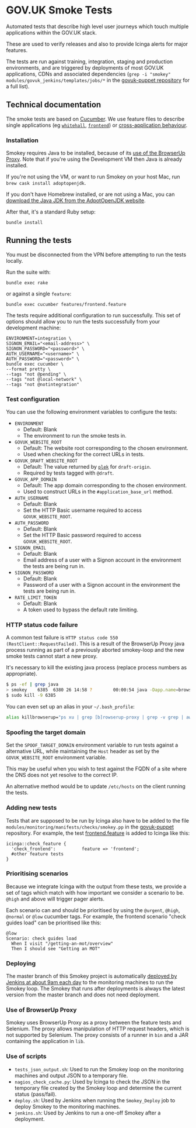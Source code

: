 # GOV.UK Smoke Tests

Automated tests that describe high level user journeys which touch multiple
applications within the GOV.UK stack.

These are used to verify releases and also to provide Icinga alerts for major
features.

The tests are run against training, integration, staging and production environments, and are triggered by deployments of most GOV.UK applications, CDNs and associated dependencies (`grep -i "smokey" modules/govuk_jenkins/templates/jobs/*` in the [govuk-puppet repository](https://github.com/alphagov/govuk-puppet) for a full list).

## Technical documentation

The smoke tests are based on [Cucumber](https://cucumber.io/). We use feature
files to describe single applications (eg
[`whitehall`](https://github.com/alphagov/whitehall),
[`frontend`](https://github.com/alphagov/frontend)) or [cross-application behaviour](features/gov_uk.feature).

### Installation

Smokey requires Java to be installed, because of its [use of the BrowserUp Proxy](#use-of-browserup-proxy). Note that if you're using the Development VM then Java is already installed.

If you're not using the VM, or want to run Smokey on your host Mac, run `brew cask install adoptopenjdk`.

If you don't have Homebrew installed, or are not using a Mac, you can [download the Java JDK from the AdpotOpenJDK website](https://adoptopenjdk.net/).

After that, it's a standard Ruby setup:

```
bundle install
```

## Running the tests

You must be disconnected from the VPN before attempting to run the tests locally.

Run the suite with:

```
bundle exec rake
```

or against a single `feature`:

```
bundle exec cucumber features/frontend.feature
```

The tests require additional configuration to run successfully. This set of options should allow you to run the tests successfully from your development machine:

```
ENVIRONMENT=integration \
SIGNON_EMAIL="<email-address>" \
SIGNON_PASSWORD="<password>" \
AUTH_USERNAME="<username>" \
AUTH_PASSWORD="<password>" \
bundle exec cucumber \
--format pretty \
--tags "not @pending" \
--tags "not @local-network" \
--tags "not @notintegration"
```

### Test configuration

You can use the following environment variables to configure the tests:

* `ENVIRONMENT`
  * Default: Blank
  * The environment to run the smoke tests in.
* `GOVUK_WEBSITE_ROOT`
  * Default: The website root corresponding to the chosen environment.
  * Used when checking for the correct URLs in tests.
* `GOVUK_DRAFT_WEBSITE_ROOT`
  * Default: The value returned by [`plek`](http://github.com/alphagov/plek) for `draft-origin`.
  * Required by tests tagged with `@draft`.
* `GOVUK_APP_DOMAIN`
  * Default: The app domain corresponding to the chosen environment.
  * Used to construct URLs in the `#application_base_url` method.
* `AUTH_USERNAME`
  * Default: Blank
  * Set the HTTP Basic username required to access `GOVUK_WEBSITE_ROOT`.
* `AUTH_PASSWORD`
  * Default: Blank
  * Set the HTTP Basic password required to access `GOVUK_WEBSITE_ROOT`.
* `SIGNON_EMAIL`
  * Default: Blank
  * Email address of a user with a Signon account in the environment the tests are being run in.
* `SIGNON_PASSWORD`
  * Default: Blank
  * Password of a user with a Signon account in the environment the tests are being run in.
* `RATE_LIMIT_TOKEN`
  * Default: Blank
  * A token used to bypass the default rate limiting.

### HTTP status code failure

A common test failure is `HTTP status code 550 (RestClient::RequestFailed)`. This is a result of the BrowserUp Proxy java process running as part of a previously aborted smokey-loop and the new smoke tests cannot start a new proxy.

It's necessary to kill the existing java process (replace process numbers as appropriate).

```sh
$ ps -ef | grep java
> smokey    6385  6380 26 14:58 ?        00:00:54 java -Dapp.name=browserup-proxy -Dbasedir=/opt/smokey -jar /opt/smokey/lib/browserup-dist-2.0.1.jar --port 3222
$ sudo kill -9 6385
```

You can even set up an alias in your `~/.bash_profile`:

```sh
alias killbrowserup="ps xu | grep [b]rowserup-proxy | grep -v grep | awk '{ print \$2 }' | xargs kill -9"
```

### Spoofing the target domain

Set the `SPOOF_TARGET_DOMAIN` environment variable to run tests against a alternative URL, while maintaining the `Host` header as set by the `GOVUK_WEBSITE_ROOT` environment variable.

This may be useful when you wish to test against the FQDN of a site where the DNS does not yet resolve to the correct IP.

An alternative method would be to update `/etc/hosts` on the client running the tests.

### Adding new tests

Tests that are supposed to be run by Icinga also have to be added to the file
`modules/monitoring/manifests/checks/smokey.pp` in the [govuk-puppet](https://github.com/alphagov/govuk-puppet) repository. For
example, the test [frontend.feature](/features/frontend.feature)
is added to Icinga like this:

```puppet
icinga::check_feature {
  'check_frontend':          feature => 'frontend';
  #other feature tests
}
```

### Prioritising scenarios

Because we integrate Icinga with the output from these tests, we provide a set
of tags which match with how important we consider a scenario to be. `@high` and
above will trigger pager alerts.

Each scenario can and should be prioritised by using the `@urgent`, `@high`,
`@normal` or `@low` cucumber tags. For example, the frontend scenario "check
guides load" can be prioritised like this:

```cucumber
@low
Scenario: check guides load
  When I visit "/getting-an-mot/overview"
  Then I should see "Getting an MOT"
```

### Deploying

The master branch of this Smokey project is automatically [deployed by Jenkins at about 9am each day](https://github.com/alphagov/govuk-puppet/blob/master/modules/govuk_jenkins/templates/jobs/smokey_deploy.yaml.erb#L33) to the monitoring machines to run the Smokey loop. The Smokey that runs after deployments is always the latest version from the master branch and does not need deployment.

### Use of BrowserUp Proxy

Smokey uses BrowserUp Proxy as a proxy between the feature tests and Selenium. The proxy allows manipulation of HTTP request headers, which is not supported by Selenium. The proxy consists of a runner in `bin` and a JAR containing the application in `lib`.

### Use of scripts

* `tests_json_output.sh`: Used to run the Smokey loop on the monitoring machines and output JSON to a temporary file.
* `nagios_check_cache.py`: Used by Icinga to check the JSON in the temporary file created by the Smokey loop and determine the current status (pass/fail).
* `deploy.sh`: Used by Jenkins when running the `Smokey_Deploy` job to deploy Smokey to the monitoring machines.
* `jenkins.sh`: Used by Jenkins to run a one-off Smokey after a deployment.
